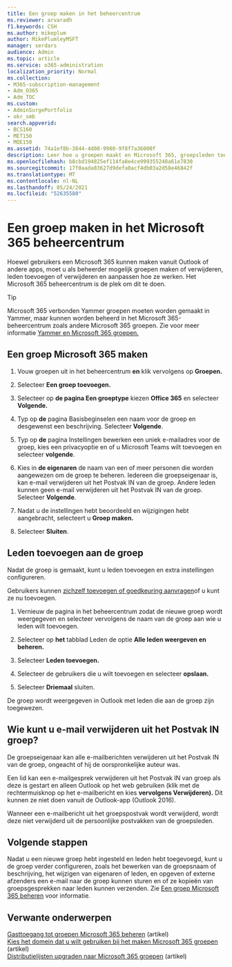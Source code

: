 ```yaml
---
title: Een groep maken in het beheercentrum
ms.reviewer: arvaradh
f1.keywords: CSH
ms.author: mikeplum
author: MikePlumleyMSFT
manager: serdars
audience: Admin
ms.topic: article
ms.service: o365-administration
localization_priority: Normal
ms.collection:
- M365-subscription-management
- Adm_O365
- Adm_TOC
ms.custom:
- AdminSurgePortfolio
- okr_smb
search.appverid:
- BCS160
- MET150
- MOE150
ms.assetid: 74a1ef8b-3844-4d08-9980-9f8f7a36000f
description: Leer hoe u groepen maakt en Microsoft 365, groepsleden toevoegt en verwijdert en hoe de groep werkt aan te passen.
ms.openlocfilehash: b8cbd194825ef114fa8e4ce999355248a61e7830
ms.sourcegitcommit: 17f0aada83627d9defa0acf4db03a2d58e46842f
ms.translationtype: MT
ms.contentlocale: nl-NL
ms.lasthandoff: 05/24/2021
ms.locfileid: "52635580"
---
```

# <a name="create-a-group-in-the-microsoft-365-admin-center"></a>Een groep maken in het Microsoft 365 beheercentrum
  
Hoewel gebruikers een Microsoft 365 kunnen maken vanuit Outlook of andere apps, moet u als beheerder mogelijk groepen maken of verwijderen, leden toevoegen of verwijderen en aanpassen hoe ze werken. Het Microsoft 365 beheercentrum is de plek om dit te doen. 

> [!TIP]
> Microsoft 365 verbonden Yammer groepen moeten worden gemaakt in Yammer, maar kunnen worden beheerd in het Microsoft 365-beheercentrum zoals andere Microsoft 365 groepen. Zie voor meer informatie [Yammer en Microsoft 365 groepen.](/yammer/manage-yammer-groups/yammer-and-office-365-groups) 

## <a name="create-a-microsoft-365-group"></a>Een groep Microsoft 365 maken

1. Vouw groepen uit in het beheercentrum **en** klik vervolgens op **Groepen.**

2. Selecteer **Een groep toevoegen.**
  
3. Selecteer op **de pagina Een groeptype** kiezen **Office 365** en selecteer **Volgende.**

4. Typ op **de** pagina Basisbeginselen een naam voor de groep en desgewenst een beschrijving. Selecteer **Volgende**.
    
5. Typ op **de** pagina Instellingen bewerken een uniek e-mailadres voor de groep, kies een privacyoptie en of u Microsoft Teams wilt toevoegen en selecteer **volgende**.
    
6. Kies in **de eigenaren** de naam van een of meer personen die worden aangewezen om de groep te beheren. Iedereen die groepseigenaar is, kan e-mail verwijderen uit het Postvak IN van de groep. Andere leden kunnen geen e-mail verwijderen uit het Postvak IN van de groep. Selecteer **Volgende**.
    
7. Nadat u de instellingen hebt beoordeeld en wijzigingen hebt aangebracht, selecteert u **Groep maken.**

8. Selecteer **Sluiten**.
    
## <a name="add-members-to-the-group"></a>Leden toevoegen aan de groep

Nadat de groep is gemaakt, kunt u leden toevoegen en extra instellingen configureren.

Gebruikers kunnen [zichzelf toevoegen of goedkeuring aanvragen](https://support.microsoft.com/office/2e59e19c-b872-44c8-ae84-0acc4b79c45d)of u kunt ze nu toevoegen.

1. Vernieuw de pagina in het beheercentrum zodat de nieuwe groep wordt weergegeven en selecteer vervolgens de naam van de groep aan wie u leden wilt toevoegen.
    
2. Selecteer op **het** tabblad Leden de optie **Alle leden weergeven en beheren.**

3. Selecteer **Leden toevoegen.**
    
4. Selecteer de gebruikers die u wilt toevoegen en selecteer **opslaan.**
    
5. Selecteer **Driemaal** sluiten. 
    
De groep wordt weergegeven in Outlook met leden die aan de groep zijn toegewezen.

## <a name="who-can-delete-email-from-the-group-inbox"></a>Wie kunt u e-mail verwijderen uit het Postvak IN groep?

De groepseigenaar kan alle e-mailberichten verwijderen uit het Postvak IN van de groep, ongeacht of hij de oorspronkelijke auteur was.
  
Een lid kan een e-mailgesprek verwijderen uit het Postvak IN van groep als deze is gestart en alleen Outlook op het web gebruiken (klik met de rechtermuisknop op het e-mailbericht en kies **vervolgens Verwijderen).** Dit kunnen ze niet doen vanuit de Outlook-app (Outlook 2016).
  
Wanneer een e-mailbericht uit het groepspostvak wordt verwijderd, wordt deze niet verwijderd uit de persoonlijke postvakken van de groepsleden.

## <a name="next-steps"></a>Volgende stappen

Nadat u een nieuwe groep hebt ingesteld en leden hebt toegevoegd, kunt u de groep verder configureren, zoals het bewerken van de groepsnaam of beschrijving, het wijzigen van eigenaren of leden, en opgeven of externe afzenders een e-mail naar de groep kunnen sturen en of ze kopieën van groepsgesprekken naar leden kunnen verzenden. Zie [Een groep Microsoft 365 beheren](manage-groups.md) voor informatie.

## <a name="related-content"></a>Verwante onderwerpen

[Gasttoegang tot groepen Microsoft 365 beheren](https://support.microsoft.com/office/bfc7a840-868f-4fd6-a390-f347bf51aff6) (artikel)\
[Kies het domein dat u wilt gebruiken bij het maken Microsoft 365 groepen](../../solutions/choose-domain-to-create-groups.md) (artikel)\
[Distributielijsten upgraden naar Microsoft 365 groepen](../manage/upgrade-distribution-lists.md) (artikel)